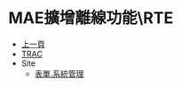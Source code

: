 # MAE擴增離線功能\RTE
* [上一頁](../../README.md)
* [TRAC](README.md#trac)
* Site
    * [表單.系統管理](README.md#projectIndex)
